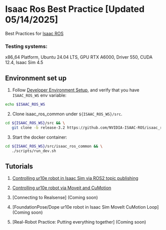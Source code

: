 # Isaac Ros Best Practice [Updated 05/14/2025]

Best Practices for [Isaac ROS](https://developer.nvidia.com/isaac/ros)

### Testing systems:

x86_64 Platform, Ubuntu 24.04 LTS, GPU RTX A6000, Driver 550, CUDA 12.4, Isaac Sim 4.5 

## Environment set up

1. Follow [Developer Environment Setup](https://nvidia-isaac-ros.github.io/getting_started/dev_env_setup.html), and verify that you have `ISAAC_ROS_WS` env variable:

```bash
echo $ISAAC_ROS_WS
```
2. Clone isaac_ros_common under `${ISAAC_ROS_WS}/src`.

```bash
cd ${ISAAC_ROS_WS}/src && \
   git clone -b release-3.2 https://github.com/NVIDIA-ISAAC-ROS/isaac_ros_common.git isaac_ros_common
```

3. Start the docker container:

```bash
cd ${ISAAC_ROS_WS}/src/isaac_ros_common && \
   ./scripts/run_dev.sh
```

## Tutorials

1. [Controlling ur10e robot in Isaac Sim via ROS2 topic publishing](./1-ros2+isaac%20sim+ur10e/README.md)

2. [Controlling ur10e robot via Moveit and CuMotion](./2-ur10e+CuMotion/README.md)

3. [Connecting to Realsense] (Coming soon)

4. [FoundationPose/Dope ur10e robot in Isaac Sim MoveIt CuMotion Loop] (Coming soon)

5. [Real-Robot Practice: Putting everything together] (Coming soon)
